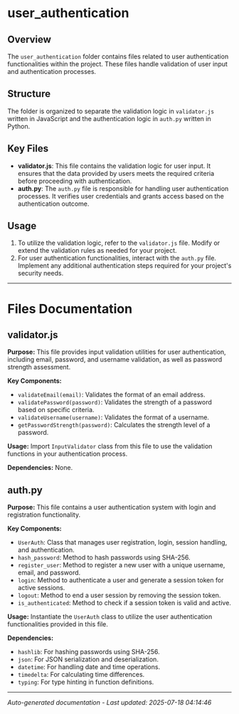 # user_authentication

## Overview
The `user_authentication` folder contains files related to user authentication functionalities within the project. These files handle validation of user input and authentication processes.

## Structure
The folder is organized to separate the validation logic in `validator.js` written in JavaScript and the authentication logic in `auth.py` written in Python.

## Key Files
- **validator.js**: This file contains the validation logic for user input. It ensures that the data provided by users meets the required criteria before proceeding with authentication.
- **auth.py**: The `auth.py` file is responsible for handling user authentication processes. It verifies user credentials and grants access based on the authentication outcome.

## Usage
1. To utilize the validation logic, refer to the `validator.js` file. Modify or extend the validation rules as needed for your project.
2. For user authentication functionalities, interact with the `auth.py` file. Implement any additional authentication steps required for your project's security needs.

---

# Files Documentation

## validator.js

**Purpose:** This file provides input validation utilities for user authentication, including email, password, and username validation, as well as password strength assessment.

**Key Components:**
- `validateEmail(email)`: Validates the format of an email address.
- `validatePassword(password)`: Validates the strength of a password based on specific criteria.
- `validateUsername(username)`: Validates the format of a username.
- `getPasswordStrength(password)`: Calculates the strength level of a password.

**Usage:** Import `InputValidator` class from this file to use the validation functions in your authentication process.

**Dependencies:** None.

## auth.py

**Purpose:** This file contains a user authentication system with login and registration functionality.

**Key Components:**
- `UserAuth`: Class that manages user registration, login, session handling, and authentication.
- `hash_password`: Method to hash passwords using SHA-256.
- `register_user`: Method to register a new user with a unique username, email, and password.
- `login`: Method to authenticate a user and generate a session token for active sessions.
- `logout`: Method to end a user session by removing the session token.
- `is_authenticated`: Method to check if a session token is valid and active.

**Usage:** Instantiate the `UserAuth` class to utilize the user authentication functionalities provided in this file.

**Dependencies:** 
- `hashlib`: For hashing passwords using SHA-256.
- `json`: For JSON serialization and deserialization.
- `datetime`: For handling date and time operations.
- `timedelta`: For calculating time differences.
- `typing`: For type hinting in function definitions.

---
*Auto-generated documentation - Last updated: 2025-07-18 04:14:46*
